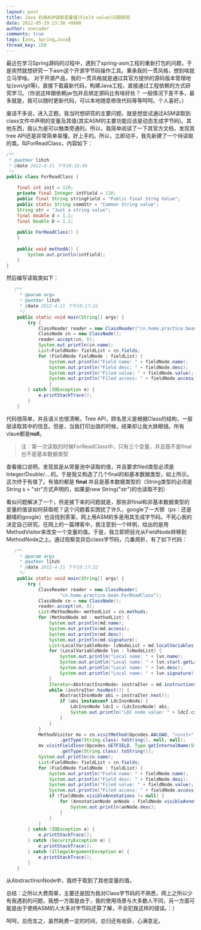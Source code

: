 ```yaml
---
layout: post
title: Java 利用ASM读取变量值(Field value)问题研究
date: 2012-05-29 23:30 +0800
author: onecoder
comments: true
tags: [asm, Spring,Java]
thread_key: 150
---
```

最近在学习Spring源码的过程中，遇到了spring-asm工程的重新打包的问题，于是突然就想研究一下asm这个开源字节码操作工具。秉承我的一贯风格，想到啥就立马学啥。 对于开源产品，我的一贯风格就是通过其官方提供的源码版本管理地址(svn/git等)，直接下载最新代码，构建Java工程，直接通过工程依赖的方式研究学习。（你说这样跟依赖jar包并且绑定源码比有啥好处？ 一般情况下差不多，最多就是，我可以随时更新代码，可以本地随意修改代码等等呵呵。个人喜好。）

废话不多说，进入正题。我当时想研究的主要问题，就是想尝试通过ASM读取到class文件中声明的变量及其值(其实ASM的主要功能应该是动态生成字节码)。其他东西，我认为是可以触类旁通的。所以，我简单阅读了一下其官方文档，发现其tree API还是非常简单易懂，好上手的。所以，立即动手，我先新建了一个待读取的类。叫ForReadClass，内容如下：

```java
/**
 * @author lihzh
 * @date 2012-4-21 下午10:18:46
 */
public class ForReadClass {

	final int init = 110;
	private final Integer intField = 120;
	public final String stringField = "Public Final Strng Value";
	public static String commStr = "Common String value";
	String str = "Just a string value";
	final double d = 1.1;
	final Double D = 1.2;
	
	public ForReadClass() {
	}
	
	public void methodA() {
		System.out.println(intField);
	}
}
```

然后编写读取类如下：

```java
   /**
	 * @param args
	 * @author lihzh
	 * @date 2012-4-21 下午10:17:22
	 */
	public static void main(String[] args) {
		try {
			ClassReader reader = new ClassReader("cn.home.practice.bean.ForReadClass");
			ClassNode cn = new ClassNode();
			reader.accept(cn, 0);
			System.out.println(cn.name);
			List<FieldNode> fieldList = cn.fields;
			for (FieldNode fieldNode : fieldList) {
				System.out.println("Field name: " + fieldNode.name);
				System.out.println("Field desc: " + fieldNode.desc);
				System.out.println("Filed value: " + fieldNode.value);
				System.out.println("Filed access: " + fieldNode.access);
        		}
		} catch (IOException e) {
			e.printStackTrace();
		}
	}
```
	
代码很简单，并且语义也很清晰。Tree API，顾名思义是根据Class的结构，一层层读取其中的信息。但是，当我打印出值的时候，结果却让我大跌眼镜。所有vlaue都是**null**。

> 注：第一次读取的时候ForReadClass中，只有三个变量，并且既不是final也不是基本数据类型
			
查看接口说明，发现其是从常量池中读取的值，并且要求filed类型必须是Integer/Double/....的。于是我又构造了几个final的和基本数据类型，如上所示。这次终于有值了。有值的都是 **final** 并且是基本数据类型的（String类型的必须是String s = "str"方式声明的，如果是new String("str")的也读取不到）
	
看似问题解决了一个，但是接下来的问题就是，那些非final和非基本数据类型的变量的值该如何获取呢？这个问题着实困扰了许久，google了一大顿（ps：还是翻墙的google）也没找到答案，网上用ASM的多是用其生成字节码。不死心我的决定自己研究。在网上的一篇博客中，我注意到一个样例，给出的是用MethodVisitor来改变一个变量的值。于是，我立即把目光从FieldNode转移到MethodNode之上。通过观察变异后class字节码，几番周折，有了如下代码：
	
```java
   /**
	 * @param args
	 * @author lihzh
	 * @date 2012-4-21 下午10:17:22
	 */
	public static void main(String[] args) {
		try {
			ClassReader reader = new ClassReader(
					"cn.home.practice.bean.ForReadClass");
			ClassNode cn = new ClassNode();
			reader.accept(cn, 0);
			List<MethodNode> methodList = cn.methods;
			for (MethodNode md : methodList) {
				System.out.println(md.name);
				System.out.println(md.access);
				System.out.println(md.desc);
				System.out.println(md.signature);
				List<LocalVariableNode> lvNodeList = md.localVariables;
				for (LocalVariableNode lvn : lvNodeList) {
					System.out.println("Local name: " + lvn.name);
					System.out.println("Local name: " + lvn.start.getLabel());
					System.out.println("Local name: " + lvn.desc);
					System.out.println("Local name: " + lvn.signature);
				}
				Iterator<AbstractInsnNode> instraIter = md.instructions.iterator();
				while (instraIter.hasNext()) {
					AbstractInsnNode abi = instraIter.next();
					if (abi instanceof LdcInsnNode) {
						LdcInsnNode ldcI = (LdcInsnNode) abi;
						System.out.println("LDC node value: " + ldcI.cst);
					}
				}
			}
			MethodVisitor mv = cn.visitMethod(Opcodes.AALOAD, "<init>", Type
					.getType(String.class).toString(), null, null);
			mv.visitFieldInsn(Opcodes.GETFIELD, Type.getInternalName(String.class), "str", Type
					.getType(String.class).toString());
			System.out.println(cn.name);
			List<FieldNode> fieldList = cn.fields;
			for (FieldNode fieldNode : fieldList) {
				System.out.println("Field name: " + fieldNode.name);
				System.out.println("Field desc: " + fieldNode.desc);
				System.out.println("Filed value: " + fieldNode.value);
				System.out.println("Filed access: " + fieldNode.access);
				if (fieldNode.visibleAnnotations != null) {
					for (AnnotationNode anNode : fieldNode.visibleAnnotations) {
						System.out.println(anNode.desc);
					}
				}
			}
		} catch (IOException e) {
			e.printStackTrace();
		} catch (SecurityException e) {
			e.printStackTrace();
		} catch (IllegalArgumentException e) {
			e.printStackTrace();
		}
	}
```

从AbstractInsnNode中，我终于取到了其他变量的值。
	
总结：之所以大费周章，主要还是因为我对Class字节码的不熟悉，网上之所以少有我遇到的问题，我想一方面是由于，我的使用场景与大多数人不同，另一方面可能是由于使用ASM的人大多对字节码还算了解，不会犯我这样的错误。：）
	
呵呵，总而言之，虽然耗费一定的时间，总归还有收获，心满意足。

